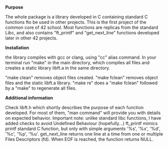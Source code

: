 **Purpose**

The whole package is a library developed in C containing standard C functions fto be used in other projects. 
This is the first project of the common core of 42 school. Most functions are replicas from the standard Libc, and also contains "ft_printf" and "get_next_line" functions developed later in other 42 projects. 

**Installation**

the library compiles with gcc or clang, using "cc" alias command.
In your terminal run "make" in the main directory, which compiles all files and creates a static library libft.a in the same directory.

"make clean" removes object files created.
"make fclean" removes object files and the static libft.a library.
"make re" does a "make fclean" followed by a "make" to regenerate all files.

**Additional information**

Check libft.h which shortly describes the purpose of each function developed. For most of them, "man command" will provide you with details on expected behavior. Important note: unlike standard libc functions, I have added checks to avoid Undefined Behaviour (hopefully...)
ft_printf mimics printf standard C function, but only with simple arguments '%s', '%x', '%d', '%c', '%p', '%u'. 
get_next_line returns one line at a time from one or multiple Files Descriptors (fd). When EOF is reached, the function returns NULL. 



